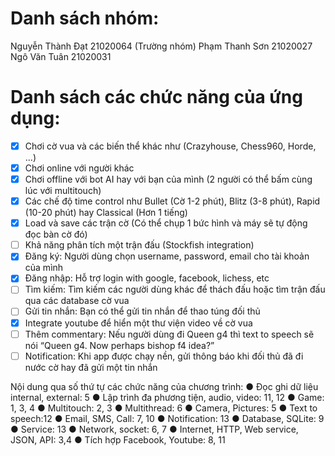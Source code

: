 # Danh sách nhóm:
Nguyễn Thành Đạt 21020064 (Trường nhóm)
Phạm Thanh Sơn 21020027
Ngô Văn Tuân 21020031

# Danh sách các chức năng của ứng dụng:
- [x] Chơi cờ vua và các biến thể khác như (Crazyhouse, Chess960, Horde, ...)
- [x] Chơi online với người khác
- [x] Chơi offline với bot AI hay với bạn của mình (2 người có thể bấm cùng lúc với multitouch)
- [x] Các chế độ time control như Bullet (Cờ 1-2 phút), Blitz (3-8 phút), Rapid (10-20 phút) hay Classical (Hơn 1 tiếng)
- [x] Load và save các trận cờ (Có thể chụp 1 bức hình và máy sẽ tự động đọc bàn cờ đó)
- [ ] Khả năng phân tích một trận đấu (Stockfish integration)
- [x] Đăng ký: Người dùng chọn username, password, email cho tài khoản của mình
- [x] Đăng nhập: Hỗ trợ login with google, facebook, lichess, etc
- [ ] Tìm kiếm: Tìm kiếm các người dùng khác để thách đấu hoặc tìm trận đấu qua các database cờ vua
- [ ] Gửi tin nhắn: Bạn có thể gửi tin nhắn để thao túng đối thủ
- [x] Integrate youtube để hiển một thư viện video về cờ vua
- [ ] Thêm commentary: Nếu người dùng đi Queen g4 thì text to speech sẽ nói “Queen g4. Now perhaps bishop f4 idea?”
- [ ] Notification: Khi app được chạy nền, gửi thông báo khi đối thủ đã đi nước cờ hay đã gửi một tin nhắn

Nội dung qua số thứ tự các chức năng của chương trình:
● Đọc ghi dữ liệu internal, external: 5
● Lập trình đa phương tiện, audio, video: 11, 12
● Game: 1, 3, 4
● Multitouch: 2, 3
● Multithread: 6
● Camera, Pictures: 5
● Text to speech:12
● Email, SMS, Call: 7, 10
● Notification: 13
● Database, SQLite: 9
● Service: 13
● Network, socket: 6, 7
● Internet, HTTP, Web service, JSON, API: 3,4
● Tích hợp Facebook, Youtube: 8, 11